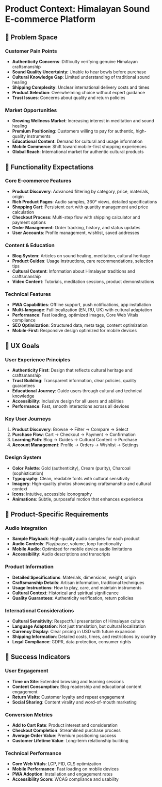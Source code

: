 # Product Context: Himalayan Sound E-commerce Platform

## 🎯 Problem Space

### Customer Pain Points
- **Authenticity Concerns**: Difficulty verifying genuine Himalayan craftsmanship
- **Sound Quality Uncertainty**: Unable to hear bowls before purchase
- **Cultural Knowledge Gap**: Limited understanding of traditional sound healing
- **Shipping Complexity**: Unclear international delivery costs and times
- **Product Selection**: Overwhelming choice without expert guidance
- **Trust Issues**: Concerns about quality and return policies

### Market Opportunities
- **Growing Wellness Market**: Increasing interest in meditation and sound healing
- **Premium Positioning**: Customers willing to pay for authentic, high-quality instruments
- **Educational Content**: Demand for cultural and usage information
- **Mobile Commerce**: Shift toward mobile-first shopping experiences
- **Global Reach**: International market for authentic cultural products

## 🎨 Functionality Expectations

### Core E-commerce Features
- **Product Discovery**: Advanced filtering by category, price, materials, origin
- **Rich Product Pages**: Audio samples, 360° views, detailed specifications
- **Shopping Cart**: Persistent cart with quantity management and price calculation
- **Checkout Process**: Multi-step flow with shipping calculator and payment options
- **Order Management**: Order tracking, history, and status updates
- **User Accounts**: Profile management, wishlist, saved addresses

### Content & Education
- **Blog System**: Articles on sound healing, meditation, cultural heritage
- **Product Guides**: Usage instructions, care recommendations, selection tips
- **Cultural Content**: Information about Himalayan traditions and craftsmanship
- **Video Content**: Tutorials, meditation sessions, product demonstrations

### Technical Features
- **PWA Capabilities**: Offline support, push notifications, app installation
- **Multi-language**: Full localization (EN, RU, UK) with cultural adaptation
- **Performance**: Fast loading, optimized images, Core Web Vitals compliance
- **SEO Optimization**: Structured data, meta tags, content optimization
- **Mobile-First**: Responsive design optimized for mobile devices

## 🎯 UX Goals

### User Experience Principles
- **Authenticity First**: Design that reflects cultural heritage and craftsmanship
- **Trust Building**: Transparent information, clear policies, quality guarantees
- **Educational Journey**: Guide users through cultural and technical knowledge
- **Accessibility**: Inclusive design for all users and abilities
- **Performance**: Fast, smooth interactions across all devices

### Key User Journeys
1. **Product Discovery**: Browse → Filter → Compare → Select
2. **Purchase Flow**: Cart → Checkout → Payment → Confirmation
3. **Learning Path**: Blog → Guides → Cultural Content → Purchase
4. **Account Management**: Profile → Orders → Wishlist → Settings

### Design System
- **Color Palette**: Gold (authenticity), Cream (purity), Charcoal (sophistication)
- **Typography**: Clean, readable fonts with cultural sensitivity
- **Imagery**: High-quality photos showcasing craftsmanship and cultural context
- **Icons**: Intuitive, accessible iconography
- **Animations**: Subtle, purposeful motion that enhances experience

## 🎵 Product-Specific Requirements

### Audio Integration
- **Sample Playback**: High-quality audio samples for each product
- **Audio Controls**: Play/pause, volume, loop functionality
- **Mobile Audio**: Optimized for mobile device audio limitations
- **Accessibility**: Audio descriptions and transcripts

### Product Information
- **Detailed Specifications**: Materials, dimensions, weight, origin
- **Craftsmanship Details**: Artisan information, traditional techniques
- **Usage Instructions**: How to play, care, and maintain instruments
- **Cultural Context**: Historical and spiritual significance
- **Quality Guarantees**: Authenticity verification, return policies

### International Considerations
- **Cultural Sensitivity**: Respectful presentation of Himalayan culture
- **Language Adaptation**: Not just translation, but cultural localization
- **Currency Display**: Clear pricing in USD with future expansion
- **Shipping Information**: Detailed costs, times, and restrictions by country
- **Legal Compliance**: GDPR, data protection, consumer rights

## 🚀 Success Indicators

### User Engagement
- **Time on Site**: Extended browsing and learning sessions
- **Content Consumption**: Blog readership and educational content engagement
- **Return Visits**: Customer loyalty and repeat engagement
- **Social Sharing**: Content virality and word-of-mouth marketing

### Conversion Metrics
- **Add to Cart Rate**: Product interest and consideration
- **Checkout Completion**: Streamlined purchase process
- **Average Order Value**: Premium positioning success
- **Customer Lifetime Value**: Long-term relationship building

### Technical Performance
- **Core Web Vitals**: LCP, FID, CLS optimization
- **Mobile Performance**: Fast loading on mobile devices
- **PWA Adoption**: Installation and engagement rates
- **Accessibility Score**: WCAG compliance and usability 